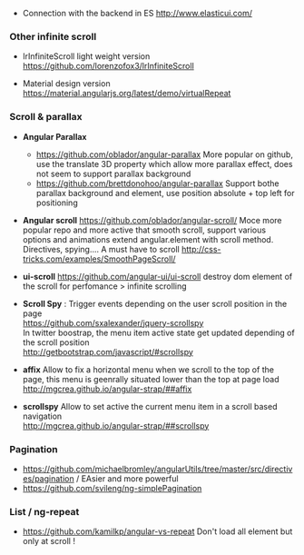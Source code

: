 
* Connection with the backend in ES
http://www.elasticui.com/

### Other infinite scroll

* lrInfiniteScroll
light weight version
https://github.com/lorenzofox3/lrInfiniteScroll

* Material design version 
https://material.angularjs.org/latest/demo/virtualRepeat

### Scroll & parallax

* **Angular Parallax**
    * https://github.com/oblador/angular-parallax
More popular on github, use the translate 3D property which allow more parallax effect, does not seem to support parallax background
    * https://github.com/brettdonohoo/angular-parallax
Support bothe parallax background and element, use position absolute + top left for positioning 

* **Angular scroll** https://github.com/oblador/angular-scroll/
Moce more popular repo and more active that smooth scroll, support various options and animations
extend angular.element with scroll method. 
Directives, spying.... 
A must have to scroll
http://css-tricks.com/examples/SmoothPageScroll/    


* **ui-scroll**
https://github.com/angular-ui/ui-scroll
destroy dom element of the scroll for perfomance > infinite scrolling

* **Scroll Spy** : Trigger events depending on the user scroll position in the page     
https://github.com/sxalexander/jquery-scrollspy    
In twitter boostrap, the menu item active state get updated depending of the scroll position     
http://getbootstrap.com/javascript/#scrollspy

* **affix** Allow to fix a horizontal menu when we scroll to the top of the page, this menu is geenrally situated lower than the top at page load     
http://mgcrea.github.io/angular-strap/##affix

* **scrollspy** Allow to set active the current menu item in a scroll based navigation     
http://mgcrea.github.io/angular-strap/##scrollspy

### Pagination 

* https://github.com/michaelbromley/angularUtils/tree/master/src/directives/pagination / EAsier and more powerful
* https://github.com/svileng/ng-simplePagination

### List / ng-repeat
* https://github.com/kamilkp/angular-vs-repeat Don't load all element but only at scroll !